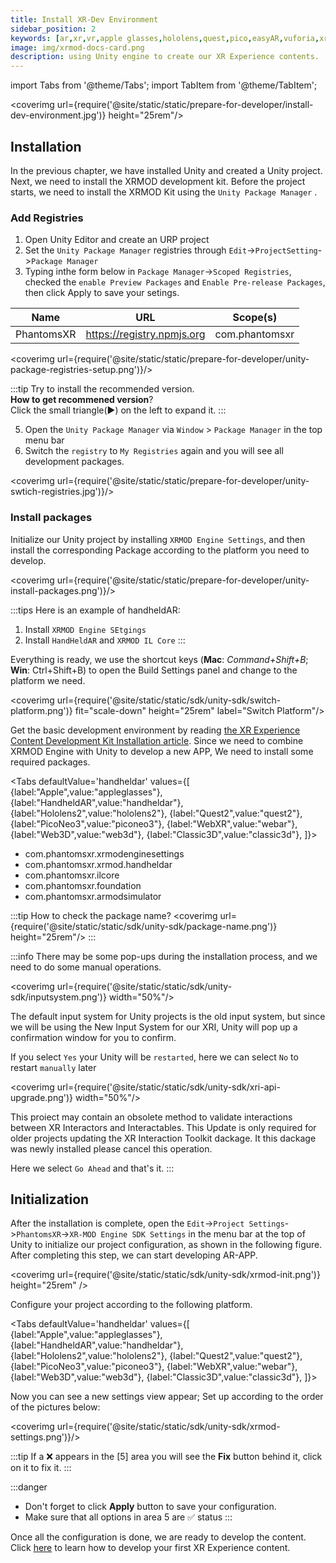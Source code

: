 ```yaml
---
title: Install XR-Dev Environment
sidebar_position: 2
keywords: [ar,xr,vr,apple glasses,hololens,quest,pico,easyAR,vuforia,xrmod,mod,doc,metaverse,facebook,meta,unity]
image: img/xrmod-docs-card.png
description: using Unity engine to create our XR Experience contents.
---
```


import Tabs from '@theme/Tabs';
import TabItem from '@theme/TabItem';

<coverimg url={require('@site/static/static/prepare-for-developer/install-dev-environment.jpg')} height="25rem"/>


## Installation

In the previous chapter, we have installed Unity and created a Unity project. Next, we need to install the XRMOD development kit. Before the project starts, we need to install the XRMOD Kit using the `Unity Package Manager` .


### Add Registries

1. Open Unity Editor and create an URP project
2. Set the `Unity Package Manager` registries through `Edit`->`ProjectSetting`->`Package Manager`
4. Typing inthe form below in `Package Manager`->`Scoped Registries`, checked the `enable Preview Packages` and `Enable Pre-release Packages`, then click Apply to save your setings.

|Name|URL|Scope(s)|
|---|---|---|
|PhantomsXR|	https://registry.npmjs.org	|com.phantomsxr|

<coverimg  url={require('@site/static/static/prepare-for-developer/unity-package-registries-setup.png')}/>



:::tip
Try to install the recommended version.  
**How to get recommened version**?  
Click the small triangle(▶️) on the left to expand it.
:::

5. Open the `Unity Package Manager` via `Window` > `Package Manager` in the top menu bar
6. Switch the `registry` to `My Registries` again and you will see all development packages.


<coverimg  url={require('@site/static/static/prepare-for-developer/unity-swtich-registries.jpg')}/>

### Install packages

Initialize our Unity project by installing `XRMOD Engine Settings`, and then install the corresponding Package according to the platform you need to develop.


<coverimg  url={require('@site/static/static/prepare-for-developer/unity-install-packages.png')}/>


:::tips
Here is an example of handheldAR:
1. Install `XRMOD Engine SEtgings`
2. Install `HandHeldAR` and `XRMOD IL Core`
:::

Everything is ready, we use the shortcut keys (**Mac**: *Command+Shift+B*; **Win**: Ctrl+Shift+B) to open the Build Settings panel and change to the platform we need.

<coverimg url={require('@site/static/static/sdk/unity-sdk/switch-platform.png')} fit="scale-down" height="25rem" label="Switch Platform"/>

Get the basic development environment by reading [the XR Experience Content Development Kit Installation article](./install-xrmod-dev-tools). Since we need to combine XRMOD Engine with Unity to develop a new APP, We need to install some required packages.


<Tabs defaultValue='handheldar' values={[
    {label:"Apple",value:"appleglasses"},
    {label:"HandheldAR",value:"handheldar"},
    {label:"Hololens2",value:"hololens2"},
    {label:"Quest2",value:"quest2"},
    {label:"PicoNeo3",value:"piconeo3"},
    {label:"WebXR",value:"webar"},
    {label:"Web3D",value:"web3d"},
    {label:"Classic3D",value:"classic3d"},
]}>

<TabItem value="handheldar">

- com.phantomsxr.xrmodenginesettings
- com.phantomsxr.xrmod.handheldar
- com.phantomsxr.ilcore
- com.phantomsxr.foundation
- com.phantomsxr.armodsimulator

:::tip
How to check the package name?
<coverimg url={require('@site/static/static/sdk/unity-sdk/package-name.png')} height="25rem"/>
:::

</TabItem>


</Tabs>

:::info
There may be some pop-ups during the installation process, and we need to do some manual operations.

<coverimg url={require('@site/static/static/sdk/unity-sdk/inputsystem.png')} width="50%"/>

The default input system for Unity projects is the old input system, but since we will be using the New Input System for our XRI, Unity will pop up a confirmation window for you to confirm.

If you select `Yes` your Unity will be `restarted`, here we can select `No` to restart `manually` later

<coverimg url={require('@site/static/static/sdk/unity-sdk/xri-api-upgrade.png')} width="50%"/>

This proiect may contain an obsolete method to validate interactions between XR Interactors and Interactables. This Update is only required for older projects updating the XR Interaction Toolkit dackage. It this dackage was newly installed please cancel this operation.

Here we select `Go Ahead` and that's it.
:::

## Initialization

After the installation is complete, open the `Edit`->`Project Settings`->`PhantomsXR`->`XR-MOD Engine SDK Settings` in the menu bar at the top of Unity to initialize our project configuration, as shown in the following figure. After completing this step, we can start developing AR-APP.

<coverimg url={require('@site/static/static/sdk/unity-sdk/xrmod-init.png')} height="25rem" />


Configure your project according to the following platform.

<Tabs defaultValue='handheldar' values={[
    {label:"Apple",value:"appleglasses"},
    {label:"HandheldAR",value:"handheldar"},
    {label:"Hololens2",value:"hololens2"},
    {label:"Quest2",value:"quest2"},
    {label:"PicoNeo3",value:"piconeo3"},
    {label:"WebXR",value:"webar"},
    {label:"Web3D",value:"web3d"},
    {label:"Classic3D",value:"classic3d"},
]}>

<TabItem value="handheldar">

Now you can see a new settings view appear; Set up according to the order of the pictures below:

<coverimg url={require('@site/static/static/sdk/unity-sdk/xrmod-settings.png')}/>

</TabItem>


</Tabs>


:::tip
If a ❌ appears in the [5] area you will see the **Fix** button behind it, click on it to fix it.
:::

:::danger
- Don't forget to click **Apply** button to save your configuration.
- Make sure that all options in area 5 are ✅ status
:::

Once all the configuration is done, we are ready to develop the content. Click [here](../tutorial-basics/create-first-arexperience) to learn how to develop your first XR Experience content.


